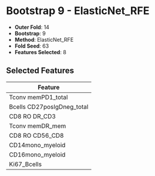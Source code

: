 # Bootstrap 9 - ElasticNet_RFE

- **Outer Fold**: 14
- **Bootstrap**: 9
- **Method**: ElasticNet_RFE
- **Fold Seed**: 63
- **Features Selected**: 8

## Selected Features

| Feature |
|---------|
| Tconv memPD1_total |
| Bcells CD27posIgDneg_total |
| CD8 RO DR_CD3 |
| Tconv memDR_mem |
| CD8 RO CD56_CD8 |
| CD14mono_myeloid |
| CD16mono_myeloid |
| Ki67_Bcells |
